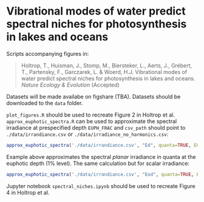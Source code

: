 # Vibrational modes of water predict spectral niches for photosynthesis in lakes and oceans
Scripts accompanying figures in:

> Holtrop, T., Huisman, J., Stomp, M., Biersteker, L., Aerts, J., Grébert, T., Partensky, F., Garczarek, L. & Woerd, H.J. Vibrational modes of water predict spectral niches for photosynthesis in lakes and oceans. *Nature Ecology & Evolution* (Accepted)

Datasets will be made availabe on figshare (TBA). Datasets should be downloaded to the `data` folder. 

`plot_figures.R` should be used to recreate Figure 2 in Holtrop et al.  `approx_euphotic_spectra.R` can be used to approximate the spectral irradiance at prespecified depth `EUPH_FRAC` and `csv_path` should point to `./data/irrandiance.csv` or `./data/irradiance_no_harmonics.csv`:

```R
approx_euphotic_spectra('./data/irrandiance.csv', "Ed", quanta=TRUE, EUPH_FRAC=0.01)
```
Example above approximates the spectral *planar* irradiance in quanta at the euphotic depth (1% level). The same calculation but for scalar irradiance:

```R
approx_euphotic_spectra('./data/irrandiance.csv', "Eod", quanta=TRUE, EUPH_FRAC=0.01)
```

Jupyter notebook `spectral_niches.ipynb` should be used to recreate Figure 4 in Holtrop et al.


